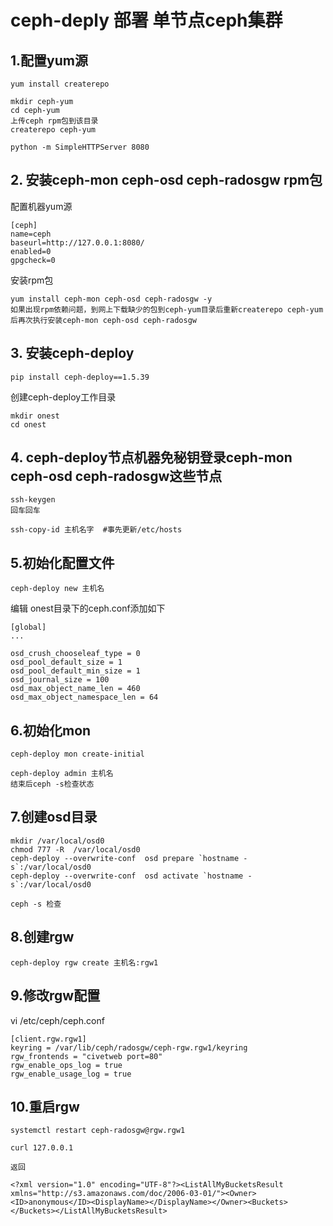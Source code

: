 # ceph-deply 部署 单节点ceph集群

## 1.配置yum源

```
yum install createrepo

mkdir ceph-yum
cd ceph-yum
上传ceph rpm包到该目录
createrepo ceph-yum

python -m SimpleHTTPServer 8080
```
## 2. 安装ceph-mon ceph-osd ceph-radosgw rpm包

配置机器yum源

```
[ceph]
name=ceph
baseurl=http://127.0.0.1:8080/
enabled=0
gpgcheck=0
```

安装rpm包
```
yum install ceph-mon ceph-osd ceph-radosgw -y
如果出现rpm依赖问题，到网上下载缺少的包到ceph-yum目录后重新createrepo ceph-yum后再次执行安装ceph-mon ceph-osd ceph-radosgw
```

## 3. 安装ceph-deploy

```
pip install ceph-deploy==1.5.39
```

创建ceph-deploy工作目录
```
mkdir onest
cd onest
```

## 4. ceph-deploy节点机器免秘钥登录ceph-mon ceph-osd ceph-radosgw这些节点

```
ssh-keygen
回车回车

ssh-copy-id 主机名字  #事先更新/etc/hosts
```

## 5.初始化配置文件
```
ceph-deploy new 主机名
```

编辑 onest目录下的ceph.conf添加如下

```
[global]
...

osd_crush_chooseleaf_type = 0
osd_pool_default_size = 1
osd_pool_default_min_size = 1
osd_journal_size = 100
osd_max_object_name_len = 460
osd_max_object_namespace_len = 64
```


## 6.初始化mon
```
ceph-deploy mon create-initial

ceph-deploy admin 主机名
结束后ceph -s检查状态
```

## 7.创建osd目录

```
mkdir /var/local/osd0
chmod 777 -R  /var/local/osd0
ceph-deploy --overwrite-conf  osd prepare `hostname -s`:/var/local/osd0
ceph-deploy --overwrite-conf  osd activate `hostname -s`:/var/local/osd0

ceph -s 检查
```

## 8.创建rgw

```
ceph-deploy rgw create 主机名:rgw1
```

## 9.修改rgw配置

vi /etc/ceph/ceph.conf
```
[client.rgw.rgw1]
keyring = /var/lib/ceph/radosgw/ceph-rgw.rgw1/keyring
rgw_frontends = "civetweb port=80"
rgw_enable_ops_log = true
rgw_enable_usage_log = true
```

## 10.重启rgw

```
systemctl restart ceph-radosgw@rgw.rgw1

curl 127.0.0.1

返回

<?xml version="1.0" encoding="UTF-8"?><ListAllMyBucketsResult xmlns="http://s3.amazonaws.com/doc/2006-03-01/"><Owner><ID>anonymous</ID><DisplayName></DisplayName></Owner><Buckets></Buckets></ListAllMyBucketsResult>

```

